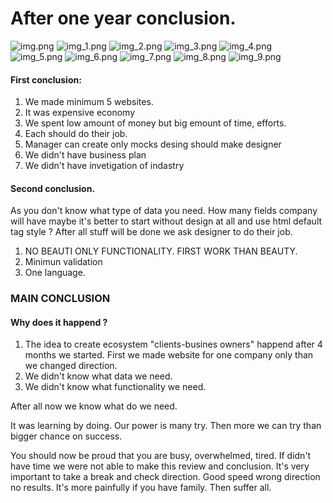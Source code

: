 # After one year conclusion.
![img.png](img.png)
![img_1.png](img_1.png)
![img_2.png](img_2.png)
![img_3.png](img_3.png)
![img_4.png](img_4.png)
![img_5.png](img_5.png)
![img_6.png](img_6.png)
![img_7.png](img_7.png)
![img_8.png](img_8.png)
![img_9.png](img_9.png)


#### First conclusion:
1. We made minimum 5 websites.
2. It was expensive economy
3. We spent low amount of money but big emount of time, efforts.
4. Each should do  their job.
5. Manager can create only mocks desing should make designer
6. We didn't have business plan
7. We didn't have invetigation of indastry


#### Second conclusion.
As you don't know what type of data you need. How many fields company will have maybe it's better to start without design at all and use html default tag style ? After all stuff will be done we ask designer to do their job.
1. NO BEAUTI ONLY FUNCTIONALITY. FIRST WORK THAN BEAUTY.
2. Minimun validation
3. One language.

### MAIN CONCLUSION

#### Why does it happend ?
1.  The idea to create ecosystem "clients-busines owners" happend after 4 months we started.  First we made website for one company only than we changed direction.
2. We didn't know what data we need.
3. We didn't know what functionality we need.

After all now we know what do we need.

It was learning by doing.
Our power is many try. 
Then more we can try than bigger chance on success.

You should now be proud that you are busy, overwhelmed, tired.
If didn't have time we were not able to make this review and conclusion.
It's very important to take a break and check direction.
Good speed wrong direction no results.
It's more painfully if you have family. 
Then suffer all.
